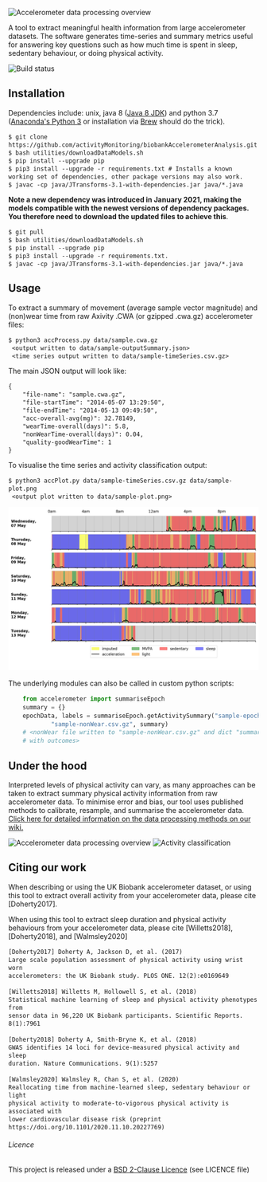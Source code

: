 ![Accelerometer data processing overview](docs/source/accelerometerLogo.png)

A tool to extract meaningful health information from large accelerometer datasets. The software generates time-series and summary metrics useful for answering key questions such as how much time is spent in sleep, sedentary behaviour, or doing physical activity.

![Build status](https://github.com/activityMonitoring/biobankAccelerometerAnalysis/workflows/CI/badge.svg)

## Installation
Dependencies include: unix, java 8 ([Java 8 JDK](http://www.oracle.com/technetwork/java/javase/downloads/jdk8-downloads-2133151.html)) and python 3.7 ([Anaconda's Python 3](https://www.anaconda.com/download/) or installation via [Brew](https://docs.python-guide.org/starting/install3/osx/) should do the trick).
```
$ git clone https://github.com/activityMonitoring/biobankAccelerometerAnalysis.git
$ bash utilities/downloadDataModels.sh 
$ pip install --upgrade pip
$ pip3 install --upgrade -r requirements.txt # Installs a known working set of dependencies, other package versions may also work. 
$ javac -cp java/JTransforms-3.1-with-dependencies.jar java/*.java
```
**Note a new dependency was introduced in January 2021, making the models compatible with the newest versions of dependency packages. You therefore need to download the updated files to achieve this**.
```
$ git pull
$ bash utilities/downloadDataModels.sh
$ pip install --upgrade pip
$ pip3 install --upgrade -r requirements.txt.
$ javac -cp java/JTransforms-3.1-with-dependencies.jar java/*.java
```


## Usage
To extract a summary of movement (average sample vector magnitude) and
(non)wear time from raw Axivity .CWA (or gzipped .cwa.gz) accelerometer files:

```
$ python3 accProcess.py data/sample.cwa.gz
 <output written to data/sample-outputSummary.json>
 <time series output written to data/sample-timeSeries.csv.gz>
```

The main JSON output will look like:
```
{
    "file-name": "sample.cwa.gz", 
    "file-startTime": "2014-05-07 13:29:50", 
    "file-endTime": "2014-05-13 09:49:50", 
    "acc-overall-avg(mg)": 32.78149, 
    "wearTime-overall(days)": 5.8, 
    "nonWearTime-overall(days)": 0.04,
    "quality-goodWearTime": 1
}
```

To visualise the time series and activity classification output:
```
$ python3 accPlot.py data/sample-timeSeries.csv.gz data/sample-plot.png
 <output plot written to data/sample-plot.png>
```
![Time series plot](docs/source/samplePlot.png)

The underlying modules can also be called in custom python scripts:
```Python
    from accelerometer import summariseEpoch
    summary = {}
    epochData, labels = summariseEpoch.getActivitySummary("sample-epoch.csv.gz", 
            "sample-nonWear.csv.gz", summary)
    # <nonWear file written to "sample-nonWear.csv.gz" and dict "summary" updated
    # with outcomes>
```

## Under the hood
Interpreted levels of physical activity can vary, as many approaches can be 
taken to extract summary physical activity information from raw accelerometer 
data. To minimise error and bias, our tool uses published methods to calibrate, 
resample, and summarise the accelerometer data. [Click here for detailed 
information on the 
data processing methods on our wiki.](https://biobankaccanalysis.readthedocs.io/en/latest/methods.html)

![Accelerometer data processing overview](docs/source/accMethodsOverview.png)
![Activity classification](docs/source/accClassification.png)



## Citing our work
When describing or using the UK Biobank accelerometer dataset, or using this tool
to extract overall activity from your accelerometer data, please cite [Doherty2017].

When using this tool to extract sleep duration and physical activity behaviours
from your accelerometer data, please cite [Willetts2018], [Doherty2018], and 
[Walmsley2020]

```
[Doherty2017] Doherty A, Jackson D, et al. (2017) 
Large scale population assessment of physical activity using wrist worn 
accelerometers: the UK Biobank study. PLOS ONE. 12(2):e0169649

[Willetts2018] Willetts M, Hollowell S, et al. (2018) 
Statistical machine learning of sleep and physical activity phenotypes from 
sensor data in 96,220 UK Biobank participants. Scientific Reports. 8(1):7961

[Doherty2018] Doherty A, Smith-Bryne K, et al. (2018) 
GWAS identifies 14 loci for device-measured physical activity and sleep 
duration. Nature Communications. 9(1):5257

[Walmsley2020] Walmsley R, Chan S, et al. (2020)
Reallocating time from machine-learned sleep, sedentary behaviour or light 
physical activity to moderate-to-vigorous physical activity is associated with 
lower cardiovascular disease risk (preprint https://doi.org/10.1101/2020.11.10.20227769)
```

###### Licence
This project is released under a [BSD 2-Clause Licence](http://opensource.org/licenses/BSD-2-Clause) (see LICENCE file)
